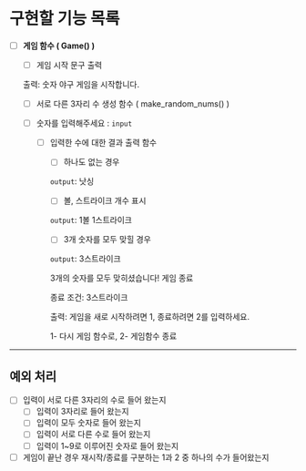 # 구현할 기능 목록

- [ ]  **게임 함수 ( Game() )**
    - [ ]  게임 시작 문구 출력

      출력: 숫자 야구 게임을 시작합니다.

    - [ ]  서로 다른 3자리 수 생성 함수 ( make_random_nums() )

    - [ ]  숫자를 입력해주세요 : `input`
        - [ ]  입력한 수에 대한 결과 출력 함수
            - [ ]  하나도 없는 경우

              `output`: 낫싱

            - [ ]  볼, 스트라이크 개수 표시

              `output`: 1볼 1스트라이크

            - [ ]  3개 숫자를 모두 맞힐 경우

              `output`: 3스트라이크

              3개의 숫자를 모두 맞히셨습니다! 게임 종료


            종료 조건: 3스트라이크
            
            출력: 게임을 새로 시작하려면 1, 종료하려면 2를 입력하세요.
            
            1- 다시 게임 함수로, 2- 게임함수 종료
---
## 예외 처리

- [ ]  입력이 서로 다른 3자리의 수로 들어 왔는지
   - [ ]  입력이 3자리로 들어 왔는지
   - [ ]  입력이 모두 숫자로 들어 왔는지
   - [ ]  입력이 서로 다른 수로 들어 왔는지
   - [ ]  입력이 1~9로 이루어진 숫자로 들어 왔는지
- [ ]  게임이 끝난 경우 재시작/종료를 구분하는 1과 2 중 하나의 수가 들어왔는지
